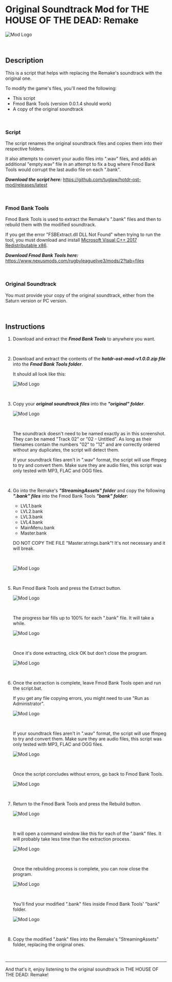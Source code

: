 # Original Soundtrack Mod for THE HOUSE OF THE DEAD: Remake

![Mod Logo](https://repository-images.githubusercontent.com/486545456/79e81dfc-6c06-458a-9bb2-f6a4046dacad "Mod Logo.")<br>

<br>

## Description

This is a script that helps with replacing the Remake's soundtrack with the original one.

To modify the game's files, you'll need the following:
- This script
- Fmod Bank Tools (version 0.0.1.4 should work)
- A copy of the original soundtrack

<br>

### Script

The script renames the original soundtrack files and copies them into their respective folders.

It also attempts to convert your audio files into ".wav" files, and adds an additional "empty.wav" file in an attempt to fix a bug where Fmod Bank Tools would corrupt the last audio file on each ".bank".

***Download the script here:*** https://github.com/tuglaw/hotdr-ost-mod/releases/latest

<br>

### Fmod Bank Tools

Fmod Bank Tools is used to extract the Remake's ".bank" files and then to rebuild them with the modified soundtrack.

If you get the error "FSBExtract.dll DLL Not Found" when trying to run the tool, you must download and install [Microsoft Visual C++ 2017 Redistributable x86](https://docs.microsoft.com/en-us/cpp/windows/latest-supported-vc-redist?view=msvc-170#visual-studio-2015-2017-2019-and-2022).

***Download Fmod Bank Tools here:*** https://www.nexusmods.com/rugbyleaguelive3/mods/2?tab=files

<br>

### Original Soundtrack

You must provide your copy of the original soundtrack, either from the Saturn version or PC version.

<br>

## Instructions

1. Download and extract the ***Fmod Bank Tools*** to anywhere you want.

<br>

2. Download and extract the contents of the ***hotdr-ost-mod-v1.0.0.zip file*** into the ***Fmod Bank Tools folder***.

    It should all look like this:<br>
    
    ![Mod Logo](https://github.com/tuglaw/hotdr-ost-mod/blob/main/images/1.png "Fmod Bank Tools folder with script contents extracted.")<br>

    <br>

3. Copy your ***original soundtrack files*** into the ***"original" folder***.

    ![Mod Logo](https://github.com/tuglaw/hotdr-ost-mod/blob/main/images/2.png "\"original\" folder with \".wav\" audio files.")<br>
    
    <br>

    The soundtrack doesn't need to be named exactly as in this screenshot.
    They can be named "Track 02" or "02 - Untitled".
    As long as their filenames contain the numbers "02" to "12" and are correctly ordered without any duplicates, the script will detect them.

    If your soundtrack files aren't in ".wav" format, the script will use ffmpeg to try and convert them.
    Make sure they are audio files, this script was only tested with MP3, FLAC and OGG files.

    <br>

4. Go into the Remake's ***"StreamingAssets" folder*** and copy the following ***".bank" files*** into the Fmod Bank Tools ***"bank" folder***:

    - LVL1.bank
    - LVL2.bank
    - LVL3.bank
    - LVL4.bank
    - MainMenu.bank
    - Master.bank

    DO NOT COPY THE FILE "Master.strings.bank"! It's not necessary and it will break.
    
    <br>
    
    ![Mod Logo](https://github.com/tuglaw/hotdr-ost-mod/blob/main/images/3.png "\"bank\" folder with the game's \"*.bank\" files.")<br>

    <br>

5. Run Fmod Bank Tools and press the Extract button.

    ![Mod Logo](https://github.com/tuglaw/hotdr-ost-mod/blob/main/images/4.png "The Fmod Bank Tools program with the Extract button highlighted.")<br>
    
    <br>

    The progress bar fills up to 100% for each ".bank" file. It will take a while.

    ![Mod Logo](https://github.com/tuglaw/hotdr-ost-mod/blob/main/images/5.png "The Fmod Bank Tools program extracting the \"*.bank\" files.")<br>
    
    <br>

     Once it's done extracting, click OK but don't close the program.
    
    ![Mod Logo](https://github.com/tuglaw/hotdr-ost-mod/blob/main/images/6.png "The Fmod Bank Tools program with the extraction process completed.")<br>

    <br>

6. Once the extraction is complete, leave Fmod Bank Tools open and run the script.bat.

    If you get any file copying errors, you might need to use "Run as Administrator".

    ![Mod Logo](https://github.com/tuglaw/hotdr-ost-mod/blob/main/images/7.png "Command Prompt window with script running.")<br>
    
    <br>

    If your soundtrack files aren't in ".wav" format, the script will use ffmpeg to try and convert them.
    Make sure they are audio files, this script was only tested with MP3, FLAC and OGG files.

    ![Mod Logo](https://github.com/tuglaw/hotdr-ost-mod/blob/main/images/8.png "Script prompting to convert audio files to WAV.")<br>
    
    <br>

    Once the script concludes without errors, go back to Fmod Bank Tools.
    
    ![Mod Logo](https://github.com/tuglaw/hotdr-ost-mod/blob/main/images/9.png "Script has finished running.")<br>

    <br>

7. Return to the Fmod Bank Tools and press the Rebuild button.

    ![Mod Logo](https://github.com/tuglaw/hotdr-ost-mod/blob/main/images/10.png "The Fmod Bank Tools program with the Rebuild button highlighted.")<br>
    
    <br>

    It will open a command window like this for each of the ".bank" files. It will probably take less time than the extraction process.

    ![Mod Logo](https://github.com/tuglaw/hotdr-ost-mod/blob/main/images/11.png "The Fmod Bank Tools program rebuilding the \"*.bank\" files.")<br>
    
    <br>

    Once the rebuilding process is complete, you can now close the program.
    
    ![Mod Logo](https://github.com/tuglaw/hotdr-ost-mod/blob/main/images/12.png "The Fmod Bank Tools program with the rebuilding process completed.")<br>
    
    <br>

    You'll find your modified ".bank" files inside Fmod Bank Tools' "bank" folder.
    
    ![Mod Logo](https://github.com/tuglaw/hotdr-ost-mod/blob/main/images/13.png "\"bank\" folder with the now modified game's \"*.bank\" files.")<br>

    <br>

8. Copy the modified ".bank" files into the Remake's "StreamingAssets" folder, replacing the original ones.

    <br>
    
---

And that's it, enjoy listening to the original soundtrack in THE HOUSE OF THE DEAD: Remake!
